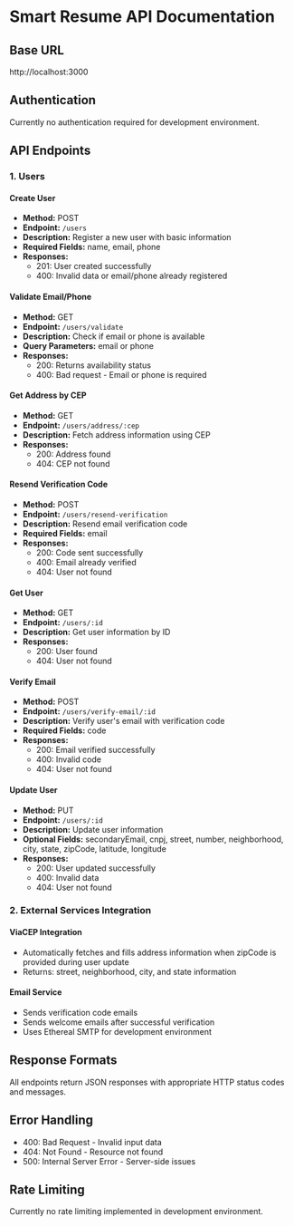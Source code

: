 # Smart Resume API Documentation

## Base URL
http://localhost:3000

## Authentication
Currently no authentication required for development environment.

## API Endpoints

### 1. Users

#### Create User
- **Method:** POST
- **Endpoint:** `/users`
- **Description:** Register a new user with basic information
- **Required Fields:** name, email, phone
- **Responses:**
  - 201: User created successfully
  - 400: Invalid data or email/phone already registered

#### Validate Email/Phone
- **Method:** GET
- **Endpoint:** `/users/validate`
- **Description:** Check if email or phone is available
- **Query Parameters:** email or phone
- **Responses:**
  - 200: Returns availability status
  - 400: Bad request - Email or phone is required

#### Get Address by CEP
- **Method:** GET
- **Endpoint:** `/users/address/:cep`
- **Description:** Fetch address information using CEP
- **Responses:**
  - 200: Address found
  - 404: CEP not found

#### Resend Verification Code
- **Method:** POST
- **Endpoint:** `/users/resend-verification`
- **Description:** Resend email verification code
- **Required Fields:** email
- **Responses:**
  - 200: Code sent successfully
  - 400: Email already verified
  - 404: User not found

#### Get User
- **Method:** GET
- **Endpoint:** `/users/:id`
- **Description:** Get user information by ID
- **Responses:**
  - 200: User found
  - 404: User not found

#### Verify Email
- **Method:** POST
- **Endpoint:** `/users/verify-email/:id`
- **Description:** Verify user's email with verification code
- **Required Fields:** code
- **Responses:**
  - 200: Email verified successfully
  - 400: Invalid code
  - 404: User not found

#### Update User
- **Method:** PUT
- **Endpoint:** `/users/:id`
- **Description:** Update user information
- **Optional Fields:** secondaryEmail, cnpj, street, number, neighborhood, city, state, zipCode, latitude, longitude
- **Responses:**
  - 200: User updated successfully
  - 400: Invalid data
  - 404: User not found

### 2. External Services Integration

#### ViaCEP Integration
- Automatically fetches and fills address information when zipCode is provided during user update
- Returns: street, neighborhood, city, and state information

#### Email Service
- Sends verification code emails
- Sends welcome emails after successful verification
- Uses Ethereal SMTP for development environment

## Response Formats
All endpoints return JSON responses with appropriate HTTP status codes and messages.

## Error Handling
- 400: Bad Request - Invalid input data
- 404: Not Found - Resource not found
- 500: Internal Server Error - Server-side issues

## Rate Limiting
Currently no rate limiting implemented in development environment.